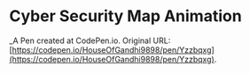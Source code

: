 # Cyber Security Map Animation
 _A Pen created at CodePen.io. Original URL: [https://codepen.io/HouseOfGandhi9898/pen/Yzzbqxg](https://codepen.io/HouseOfGandhi9898/pen/Yzzbqxg).

 